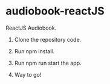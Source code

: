 # audiobook-reactJS
ReactJS Audiobook.

1. Clone the repository code.

2. Run npm install.

3. Run npm run start the app.

4. Way to go!
